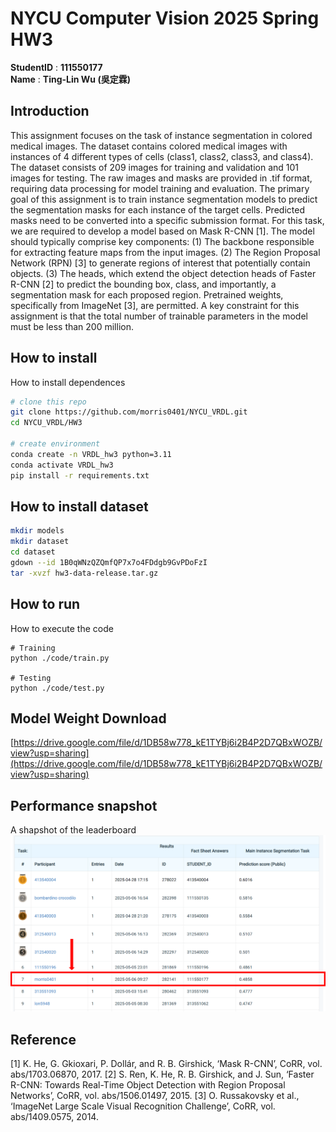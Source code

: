 # NYCU Computer Vision 2025 Spring HW3
**StudentID** : **111550177** \
**Name** : **Ting-Lin Wu (吳定霖)**

## Introduction
This assignment focuses on the task of instance segmentation in colored medical images. The dataset contains colored medical images with instances of 4 different types of cells (class1, class2, class3, and class4). The dataset consists of 209 images for training and validation and 101 images for testing. The raw images and masks are provided in .tif format, requiring data processing for model training and evaluation.
The primary goal of this assignment is to train instance segmentation models to predict the segmentation masks for each instance of the target cells. Predicted masks need to be converted into a specific submission format.
For this task, we are required to develop a model based on Mask R-CNN [1]. The model should typically comprise key components: (1) The backbone responsible for extracting feature maps from the input images. (2) The Region Proposal Network (RPN) [3] to generate regions of interest that potentially contain objects. (3) The heads, which extend the object detection heads of Faster R-CNN [2] to predict the bounding box, class, and importantly, a segmentation mask for each proposed region. Pretrained weights, specifically from ImageNet [3], are permitted. A key constraint for this assignment is that the total number of trainable parameters in the model must be less than 200 million.


## How to install
How to install dependences
```bash
# clone this repo
git clone https://github.com/morris0401/NYCU_VRDL.git
cd NYCU_VRDL/HW3

# create environment
conda create -n VRDL_hw3 python=3.11
conda activate VRDL_hw3
pip install -r requirements.txt
```

## How to install dataset
```bash
mkdir models
mkdir dataset
cd dataset
gdown --id 1B0qWNzQZQmfQP7x7o4FDdgb9GvPDoFzI
tar -xvzf hw3-data-release.tar.gz
```

## How to run
How to execute the code
```
# Training
python ./code/train.py

# Testing
python ./code/test.py
```

## Model Weight Download
[https://drive.google.com/file/d/1DB58w778_kE1TYBj6i2B4P2D7QBxWOZB/view?usp=sharing](https://drive.google.com/file/d/1DB58w778_kE1TYBj6i2B4P2D7QBxWOZB/view?usp=sharing)

## Performance snapshot
A shapshot of the leaderboard
![image](assets/leaderboard.png)

## Reference 
[1] K. He, G. Gkioxari, P. Dollár, and R. B. Girshick, ‘Mask R-CNN’, CoRR, vol. abs/1703.06870, 2017.
[2] S. Ren, K. He, R. B. Girshick, and J. Sun, ‘Faster R-CNN: Towards Real-Time Object Detection with Region Proposal Networks’, CoRR, vol. abs/1506.01497, 2015.
[3] O. Russakovsky et al., ‘ImageNet Large Scale Visual Recognition Challenge’, CoRR, vol. abs/1409.0575, 2014.